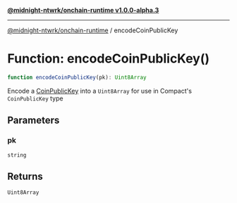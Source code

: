 [**@midnight-ntwrk/onchain-runtime v1.0.0-alpha.3**](../README.md)

***

[@midnight-ntwrk/onchain-runtime](../globals.md) / encodeCoinPublicKey

# Function: encodeCoinPublicKey()

```ts
function encodeCoinPublicKey(pk): Uint8Array
```

Encode a [CoinPublicKey](../type-aliases/CoinPublicKey.md) into a `Uint8Array` for use in Compact's
`CoinPublicKey` type

## Parameters

### pk

`string`

## Returns

`Uint8Array`
